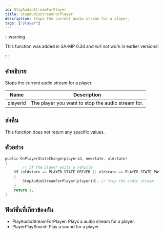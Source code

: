 ```yaml
---
id: StopAudioStreamForPlayer
title: StopAudioStreamForPlayer
description: Stops the current audio stream for a player.
tags: ["player"]
---
```


:::warning

This function was added in SA-MP 0.3d and will not work in earlier versions!

:::

## คำอธิบาย

Stops the current audio stream for a player.

| Name     | Description                                       |
| -------- | ------------------------------------------------- |
| playerid | The player you want to stop the audio stream for. |

## ส่งคืน

This function does not return any specific values.

## ตัวอย่าง

```c
public OnPlayerStateChange(playerid, newstate, oldstate)
{
        // If the player exits a vehicle
    if (oldstate == PLAYER_STATE_DRIVER || oldstate == PLAYER_STATE_PASSENGER)
    {
        StopAudioStreamForPlayer(playerid); // Stop the audio stream
    }
    return 1;
}
```

## ฟังก์ชั่นที่เกี่ยวข้องกัน

- PlayAudioStreamForPlayer: Plays a audio stream for a player.
- PlayerPlaySound: Play a sound for a player.
